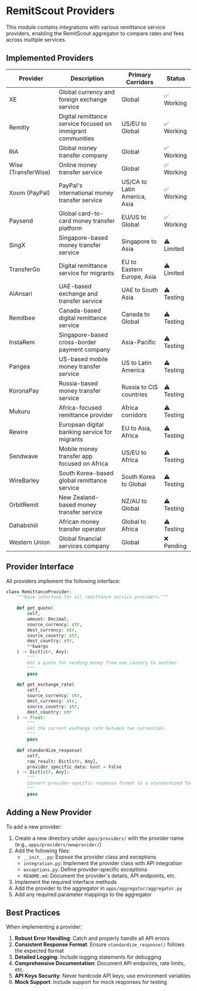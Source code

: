 # RemitScout Providers

This module contains integrations with various remittance service providers, enabling the RemitScout aggregator to compare rates and fees across multiple services.

## Implemented Providers

| Provider | Description | Primary Corridors | Status |
|----------|-------------|-------------------|--------|
| XE | Global currency and foreign exchange service | Global | ✅ Working |
| Remitly | Digital remittance service focused on immigrant communities | US/EU to Global | ✅ Working |
| RIA | Global money transfer company | Global | ✅ Working |
| Wise (TransferWise) | Online money transfer service | Global | ✅ Working |
| Xoom (PayPal) | PayPal's international money transfer service | US/CA to Latin America, Asia | ✅ Working |
| Paysend | Global card-to-card money transfer platform | EU/US to Global | ✅ Working |
| SingX | Singapore-based money transfer service | Singapore to Asia | ⚠️ Limited |
| TransferGo | Digital remittance service for migrants | EU to Eastern Europe, Asia | ⚠️ Limited |
| AlAnsari | UAE-based exchange and transfer service | UAE to South Asia | ⚠️ Testing |
| Remitbee | Canada-based digital remittance service | Canada to Global | ⚠️ Testing |
| InstaRem | Singapore-based cross-border payment company | Asia-Pacific | ⚠️ Testing |
| Pangea | US-based mobile money transfer service | US to Latin America | ⚠️ Testing |
| KoronaPay | Russia-based money transfer service | Russia to CIS countries | ⚠️ Testing |
| Mukuru | Africa-focused remittance provider | Africa corridors | ⚠️ Testing |
| Rewire | European digital banking service for migrants | EU to Asia, Africa | ⚠️ Testing |
| Sendwave | Mobile money transfer app focused on Africa | US/EU to Africa | ⚠️ Testing |
| WireBarley | South Korea-based global remittance service | South Korea to Global | ⚠️ Testing |
| OrbitRemit | New Zealand-based money transfer service | NZ/AU to Global | ⚠️ Testing |
| Dahabshiil | African money transfer operator | Global to Africa | ⚠️ Testing |
| Western Union | Global financial services company | Global | ❌ Pending |

## Provider Interface

All providers implement the following interface:

```python
class RemittanceProvider:
    """Base interface for all remittance service providers."""
    
    def get_quote(
        self, 
        amount: Decimal, 
        source_currency: str, 
        dest_currency: str, 
        source_country: str, 
        dest_country: str, 
        **kwargs
    ) -> Dict[str, Any]:
        """
        Get a quote for sending money from one country to another.
        """
        pass
        
    def get_exchange_rate(
        self, 
        source_currency: str, 
        dest_currency: str, 
        source_country: str,
        dest_country: str
    ) -> float:
        """
        Get the current exchange rate between two currencies.
        """
        pass
        
    def standardize_response(
        self, 
        raw_result: Dict[str, Any], 
        provider_specific_data: bool = False
    ) -> Dict[str, Any]:
        """
        Convert provider-specific response format to a standardized format.
        """
        pass
```

## Adding a New Provider

To add a new provider:

1. Create a new directory under `apps/providers/` with the provider name (e.g., `apps/providers/newprovider/`)
2. Add the following files:
   - `__init__.py`: Expose the provider class and exceptions
   - `integration.py`: Implement the provider class with API integration
   - `exceptions.py`: Define provider-specific exceptions
   - `README.md`: Document the provider's details, API endpoints, etc.
3. Implement the required interface methods
4. Add the provider to the aggregator in `apps/aggregator/aggregator.py`
5. Add any required parameter mappings to the aggregator

## Best Practices

When implementing a provider:

1. **Robust Error Handling**: Catch and properly handle all API errors
2. **Consistent Response Format**: Ensure `standardize_response()` follows the expected format
3. **Detailed Logging**: Include logging statements for debugging
4. **Comprehensive Documentation**: Document API endpoints, rate limits, etc.
5. **API Keys Security**: Never hardcode API keys; use environment variables
6. **Mock Support**: Include support for mock responses for testing 